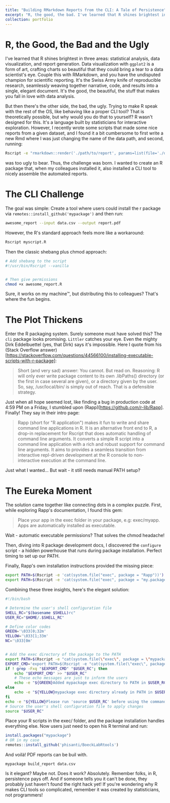 ```yaml
---
title: "Building RMarkdown Reports from the CLI: A Tale of Persistence"
excerpt: "R, the good, the bad. I've learned that R shines brightest in three areas: statistical analysis, data visualization, and report generation."
collection: portfolio
---
```


# R, the Good, the Bad and the Ugly
I've learned that R shines brightest in three areas: statistical analysis, data visualization, and report generation. Data visualization with `ggplot2` is a form of art, crafting charts so beautiful that they could bring a tear to a data scientist's eye. Couple this with RMarkdown, and you have the undisputed champion for scientific reporting. It's the Swiss Army knife of reproducible research, seamlessly weaving together narrative, code, and results into a single, elegant document. It's the good, the beautiful, the stuff that makes you fall in love with data analysis.

But then there's the other side, the bad, the ugly. Trying to make R speak with the rest of the OS, like behaving like a proper CLI tool? That is theoretically possible, but why would you do that to yourself? R wasn't designed for this. It's a language built by statisticians for interactive exploration. However, I recently wrote some scripts that made some nice reports from a given dataset, and I found it a bit cumbersome to first write a new Rmd where I was just changing the name of the data path, and second, running:
```bash
Rscript -e "rmarkdown::render('./path/to/report', params=list(file='./data.csv'), output_file='report.pdf')"
```
was too ugly to bear. Thus, the challenge was born. I wanted to create an R package that, when my colleagues installed it, also installed a CLI tool to nicely assemble the automated reports.
# The CLI Challenge

The goal was simple: Create a tool where users could install the r package via `remotes::install_github('mypackage')`  and then run:

```bash
awesome_report --input data.csv --output report.pdf
```

However, the R's standard approach feels more like a workaround:
```bash
Rscript myscript.R
```
Then the classic shebang plus chmod approach:
```bash
# Add shebang to the script
#!/usr/bin/Rscript --vanilla


# Then give permissions
chmod +x awesome_report.R
```
Sure, it works on my machine™, but distributing this to colleagues? That's where the fun begins.

# The Plot Thickens
Enter the R packaging system. Surely someone must have solved this? The `cli` package looks promising. `Littler` catches your eye. Even the mighty Dirk Eddelbuettel (yes, that Dirk) says it's impossible. Here I quote from his (Stack Overflow answer)[https://stackoverflow.com/questions/44566100/installing-executable-scripts-with-r-package]:

>Short (and very sad) answer: You cannot. But read on.
>Reasoning: R will only ever write package content to its own .libPaths() directory (or the first in case several are given), or a directory given by the user.
>So, say, /usr/local/bin/ is simply out of reach. That is a defensible strategy.

Just when all hope seemed lost, like finding a bug in production code at 4:59 PM on a Friday, I stumbled upon (Rapp)[https://github.com/r-lib/Rapp]. Finally! They say in their intro page:

>Rapp (short for "R application") makes it fun to write and share command line applications in R.
>It is an alternative front end to R, a drop-in replacement for Rscript that does automatic handling of command line arguments. It converts a simple R script into a command line application with a rich and robust support for command line arguments.
>It aims to provides a seamless transition from interactive repl-driven development at the R console to non-interactive execution at the command line.

Just what I wanted... But wait - it still needs manual PATH setup?

# The Eureka Moment

The solution came together like connecting dots in a complex puzzle. First, while exploring Rapp's documentation, I found this gem:

> Place your app in the exec folder in your package, e.g: exec/myapp. Apps are automatically installed as executable.

Wait - automatic executable permissions? That solves the chmod headache!

Then, diving into R package development docs, I discovered the `configure` script - a hidden powerhouse that runs during package installation. Perfect timing to set up our PATH.

Finally, Rapp's own installation instructions provided the missing piece:

```bash
export PATH=$(Rscript -e 'cat(system.file("exec", package = "Rapp"))'):$PATH
export PATH=$(Rscript -e 'cat(system.file("exec", package = "my.package.name"))'):$PATH
```


Combining these three insights, here's the elegant solution:
```bash
#!/bin/bash

# Determine the user's shell configuration file
SHELL_RC="$(basename $SHELL)rc"
USER_RC="$HOME/.$SHELL_RC"

# Define color codes
GREEN='\033[0;32m'
YELLOW='\033[1;33m'
NC='\033[0m'


# Add the exec directory of the package to the PATH
export PATH=$(Rscript -e "cat(system.file(\"exec\", package = \"mypackage\"))"):$PATH
EXPORT_CMD='export PATH=$(Rscript -e "cat(system.file(\"exec\", package = \"mypackage\"))"):$PATH'
if ! grep -Fxq "$EXPORT_CMD" "$USER_RC"; then
    echo "$EXPORT_CMD" >> "$USER_RC"
    # These echo messages are just to inform the users
    echo -e "${GREEN}Added mypackage exec directory to PATH in $USER_RC${NC}"
else
    echo -e "${YELLOW}mypackage exec directory already in PATH in $USER_RC${NC}"
fi
echo -e "${YELLOW}Please run 'source $USER_RC' before using the command.${NC}"
# Source the user's shell configuration file to apply changes
source "$USER_RC"
```
Place your R scripts in the exec/ folder, and the package installation handles everything else. Now users just need to open his R terminal and run:
```R
install.packages("mypackage")
# OR in my case
remotes::install_github('phisanti/BoeckLabRtools')
```
And voilà! PDF reports can be buil with.

```
mypackage build_report data.csv
```
Is it elegant? Maybe not. Does it work? Absolutely. Remember folks, in R, persistence pays off. And if someone tells you it can't be done, they probably just haven't found the right hack yet! If you're wondering why R makes CLI tools so complicated, remember it was created by statisticians, not programmers!